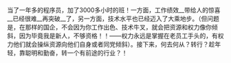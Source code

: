 当了一年多的程序员，加了3000多小时的班！一方面，工作绩效__带给人的惊喜__已经很难__再突破__了，另一方面，技术水平也已经迈入了大乘地步。（但问题是，在那样的国企，不会因为你工作出色、技术牛叉，就会把资源和权力像你倾斜，因为毕竟我是新人，不够资格！！——权力永远是掌握在老员工手头的，有权力他们就会操纵资源向他们自身或者同党倾斜）。接下来，何去何从？转行？趁年轻，靠聪明和勤奋，转一个有前途的行业？！